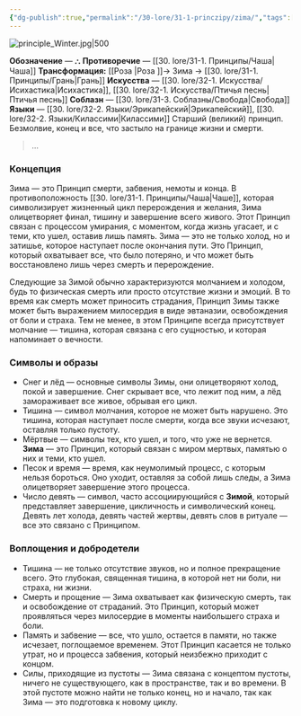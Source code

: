 ```yaml
---
{"dg-publish":true,"permalink":"/30-lore/31-1-princzipy/zima/","tags":["#незримое/принцип"]}
---
```


![principle_Winter.jpg|500](/img/user/90.%20files/principle_Winter.jpg)

**Обозначение** — ⛬
**Противоречие** — [[30. lore/31-1. Принципы/Чаша\|Чаша]]
**Трансформация:** [[Роза \|Роза ]]→ Зима → [[30. lore/31-1. Принципы/Грань\|Грань]]
**Искусства** — [[30. lore/32-1. Искусства/Исихастика\|Исихастика]], [[30. lore/32-1. Искусства/Птичья песнь\|Птичья песнь]]
**Соблазн** — [[30. lore/31-3. Соблазны/Свобода\|Свобода]]
**Языки** — [[30. lore/32-2. Языки/Эрикапейский\|Эрикапейский]], [[30. lore/32-2. Языки/Килассими\|Килассими]]
Старший (великий) принцип. Безмолвие, конец и все, что застыло на границе жизни и смерти.

> ...

### Концепция

Зима — это Принцип смерти, забвения, немоты и конца. В противоположность [[30. lore/31-1. Принципы/Чаша\|Чаше]], которая символизирует жизненный цикл перерождения и желания, Зима олицетворяет финал, тишину и завершение всего живого. Этот Принцип связан с процессом умирания, с моментом, когда жизнь угасает, и с теми, кто ушел, оставив лишь память. Зима — это не только холод, но и затишье, которое наступает после окончания пути. Это Принцип, который охватывает все, что было потеряно, и что может быть восстановлено лишь через смерть и перерождение.

Следующие за Зимой обычно характеризуются молчанием и холодом, будь то физическая смерть или просто отсутствие жизни и эмоций. В то время как смерть может приносить страдания, Принцип Зимы также может быть выражением милосердия в виде эвтаназии, освобождения от боли и страха. Тем не менее, в этом Принципе всегда присутствует молчание — тишина, которая связана с его сущностью, и которая напоминает о вечности.

### Символы и образы
- Снег и лёд — основные символы Зимы, они олицетворяют холод, покой и завершение. Снег скрывает все, что лежит под ним, а лёд замораживает все живое, обрывая его цикл.
- Тишина — символ молчания, которое не может быть нарушено. Это тишина, которая наступает после смерти, когда все звуки исчезают, оставляя только пустоту.
- Мёртвые — символы тех, кто ушел, и того, что уже не вернется. **Зима** — это Принцип, который связан с миром мертвых, памятью о них и теми, кто ушел.
- Песок и время — время, как неумолимый процесс, с которым нельзя бороться. Оно уходит, оставляя за собой лишь следы, а Зима олицетворяет завершение этого процесса.
- Число девять — символ, часто ассоциирующийся с **Зимой**, который представляет завершение, цикличность и символический конец. Девять лет холода, девять частей жертвы, девять слов в ритуале — все это связано с Принципом.
### Воплощения и добродетели
- Тишина — не только отсутствие звуков, но и полное прекращение всего. Это глубокая, священная тишина, в которой нет ни боли, ни страха, ни жизни.
- Смерть и прощение — Зима охватывает как физическую смерть, так и освобождение от страданий. Это Принцип, который может проявляться через милосердие в моменты наибольшего страха и боли.
- Память и забвение — все, что ушло, остается в памяти, но также исчезает, поглощаемое временем. Этот Принцип касается не только утрат, но и процесса забвения, который неизбежно приходит с концом.
- Силы, приходящие из пустоты — Зима связана с концептом пустоты, ничего не существующего, как в пространстве, так и во времени. В этой пустоте можно найти не только конец, но и начало, так как Зима — это подготовка к новому циклу.
